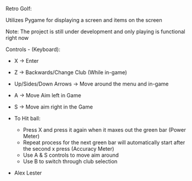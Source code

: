 Retro Golf:

Utilizes Pygame for displaying a screen and items on the screen

Note: 
The project is still under development and only playing is functional right now


Controls - (Keyboard):
- X -> Enter
- Z -> Backwards/Change Club (While in-game)
- Up/Sides/Down Arrows -> Move around the menu and in-game
- A -> Move Aim left in Game
- S -> Move aim right in the Game

- To Hit ball:
  - Press X and press it again when it maxes out the green bar (Power Meter)
  - Repeat process for the next green bar will automatically start after the second x press (Accuracy Meter)
  - Use A & S controls to move aim around
  - Use B to switch through club selection 

 

- Alex Lester
